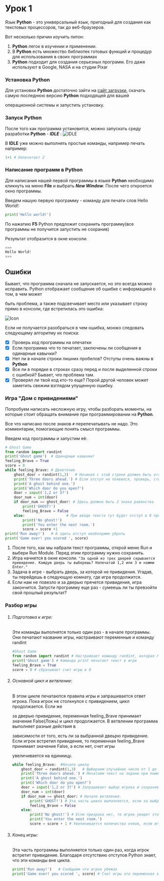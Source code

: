 # Урок 1

Язык **Python** - это универсальный язык, пригодный для создания как текстовых процессоров, так до веб-браузеров.

Вот несколько причин изучить питон:

1. **Python** легок в изучении и применении.
2. В **Python** есть множество библиотек готовых функций и процедур для использования в своих программах
3. **Python** подходит для создания серьезных программ. Его даже используют в Google, NASA и на студии Pixar

### Установка Python

Для установки **Python** достаточно зайти на [сайт загрузки](https://www.python.org/downloads/и "Выбор версии Python"), скачать самую последнюю версию **Python** подходящей для вашей 

операционной системы и запустить установку.

### Запуск Python

После того как программа установится, можно запускать среду разработки **Python** - ___IDLE___ : ![IDLE](/resources/IDLE.png)

В **IDLE** уже можно выполнять простые команды, например печать  например:

```python
1+1 # Напечатает 2
```

### Написание программ в Python

Для написания нашей первой программы в языке **Python** необходимо кликнуть на меню **File** и выбрать ___New Window___. После чего откроется окно программы.

Введем нашую первую программу - команду для печати слов Hello World!:

```python
print('Hello world!')
```

По нажатию **F5** Python предложит сохранить программу(все программы не получится запустить не сохранив)

Результат отобразится в окне консоли:

```python
>>>
Hello World!
>>>
```

## Ошибки

Бывает, что программа сначала не запускается, но это всегда можно исправить. Python отображает сообщение об ошибке с информацией о том, в чем может

быть проблема, а также подсвечивает место или указывает строку прямо в консоли, где встретилась это ошибка:

 ![Icon](/resources/error.png)

Если не получается разобраться в чем ошибка, монжо следовать следующему алгоритму их поиска:

- [x] Проверь код программы на опечатки
- [x] Если программа что то печатает, заключены ли сообщения в одинарные кавычки?
- [x] Нет ли в начале строки лишних пробелов? Отступы очень важны в **Python**
- [x] Все ли в порядке в строках сразу перед и после выделенной строки с ошибкой? Бывает, что проблема там.
- [x] Проверял ли твой код кто-то еще? Порой другой человек может заметить свежим взглядом упущенную ошибку.

### Игра "Дом с привидениями"

Попробуем написать несложную игру, чтобы разборать моменты, на которые стоит обращать внимание при программировании на **Python**. 

Все что написано после знаков ```#``` перепечатывать не надо. Это комментарии, помогающие понять смысл программы.

Введем код программы и запустим её:

```python
# Ghost Game
from random import randint
print('Ghost game')  # Одинарные кавычки!
feeling_Brave = True 
score = 0
while feeling_Brave: # Двоеточие 
    ghost_door = randint(1,3)   # Начиная с этой строки должен быть отступ в 4 пробела
    print('Three doors ahead.') # Если отступ не появился, проверь, стоит ли после feeling_Brave двоеточие
    print('A ghost behind one.')
    print('Which door do you open?')
    door = input('1,2 or 3?')
    door_num = int(door)
    if door_num == ghost_door: # Здесь должно быть 2 знака равенства
        print('GHOST!')
        feeling_Brave = False
    else:					# При вводе текста тут будет отступ в 8 пробелов и его надо будет уменьшить до 4 пробелов
        print('No ghost!')
        print('You enter the next room.')
        score = score +1
print('Run away!')   # А здесь отступ необходимо убрать
print('Game over! you scored ', score)

```

1. После того, как мы набрали текст программы, открой меню Run и выбери Run Module. Перед этим программу нужно сохранить.
2. Игра начнется в окне консоли. ```"За одной из трех дверей скрывается привидение. Каждую дверь ты выберешь? Напечатай 1,2 или 3 и нажми Enter."```
3. Задача в игре - выбрать дверь, за которой не привидения. Угадав, ты перейдешь в следующую комнату, где игра продолжится.
4. Если нам не повезло и за дверью прячется привидения, игра закончится. Запусти программу еще раз - сумеешь ли ты превзойти свой прошлый результат?

### Разбор игры

1. ###### Подготовка к игре:

   Эти команды выполнятся только один раз - в начале программы. Они печатают название игры, настраивают переменные и команду randint

   ```python
   #Ghost Game
   from random import randint # Настраивает команду randint, которая генерирует случайные числа
   print('Ghost game') # Команда print печатает текст в игре
   feeling_Brave = True 
   score = 0 # сбрасывает счет игры в 0
   ```

2. ###### Основной цикл и ветвление:

   В этом цикле печатаются правила игры и запрашивается ответ игрока. Пока игрок не столкнулся с привидением, цикл продолжается. Если же

   за дверью привидение, переменная feeling_Brave принимает значение False(Ложь) и цикл продолжается. В ветвлении программа выполняет разные действия в

   зависимости от того, есть ли за выбранной двеьрю привидение. Если игрок встретил привидение, то переменная feeling_Brave принимает значение False, а если нет, счет игры 

   увеличивается на единиицу.

   ```python
   while feeling_Brave:  #Начало цикла
       ghost_door = randint(1,3)   # Выбираем случайное число от 1 до 3
       print('Three doors ahead.') # Печатаем текст на экране при помощи команды print
       print('A ghost behind one.')
       print('Which door do you open?')
       door = input('1,2 or 3?') # Запрашивает выбор игрока и сохраняет его в переменную door
       door_num = int(door)
       if door_num == ghost_door: # Начало ветвления. 
           print('GHOST!') # Эта часть цикла выполняется, если за выбранной дверью есть привидение
           feeling_Brave = False
       else:	
           print('No ghost!') # Если призрака нет, то игрок увидит это сообщение и игра продолжится
           print('You enter the next room.')
           score = score + 1 # Увеличивается количество очков, если игрок не встретил привидения
   ```

   

3. ###### Конец игры:

   Эта часть программы выполняется только один раз, когда игрок встретит привидение. Благодаря отсутствию отступов Python знает, что эти команды вне цикла.

   ```python
   print('Run away!')   # Сообщаем что игрок убежал
   print('Game over! you scored ', score) # Счет игры это переменная score, значение которой меняется в зависимости от количества пройденных комнат
   ```

